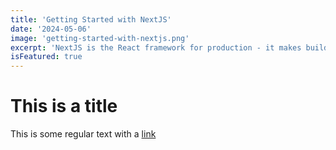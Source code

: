 ```yaml
---
title: 'Getting Started with NextJS'
date: '2024-05-06'
image: 'getting-started-with-nextjs.png'
excerpt: 'NextJS is the React framework for production - it makes building fullstack React apps and sites a breeze and ships with built-in SSR.'
isFeatured: true
---
```


# This is a title

This is some regular text with a [link](https://google.com)
